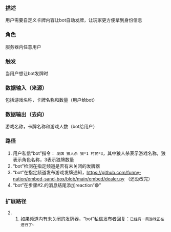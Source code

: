 ### 描述

用户需要自定义卡牌内容让bot自动发牌，让玩家更方便拿到身份信息

### 角色

服务器内任意用户

### 触发

当用户想让bot发牌时

### 数据输入（来源）

包括游戏名称，卡牌名称和数量（用户给bot）

### 数据输出（去向）

游戏名称，卡牌名称和游戏人数（bot给用户）

### 路径

1. 用户私信“bot”指令： ```发牌 狼人杀 狼*1 村民*3```，其中狼人杀表示游戏名称，狼表示角色名称，3表示狼牌数量
2. “bot”检测在指定频道是否有未关闭的发牌器
3. “bot”在指定频道发布游戏发牌通知，https://github.com/funny-nation/embed-sand-box/blob/main/embed/dealer.py （还没改完）
4. “bot”在步骤#2.的消息结尾添加reaction“🟣” 

### 扩展路径

2. 1. 如果频道内有未关闭的发牌器，“bot”私信发布者回复：```已经有一局游戏正在进行了~```
